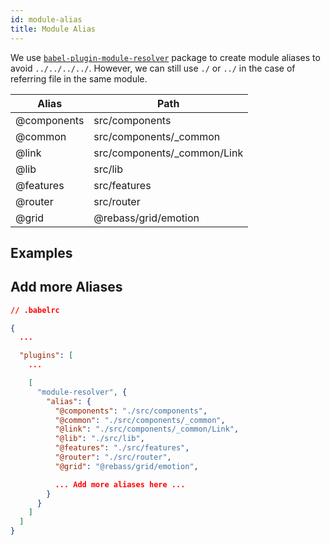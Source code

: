 ```yaml
---
id: module-alias
title: Module Alias
---
```


We use [```babel-plugin-module-resolver```](https://github.com/tleunen/babel-plugin-module-resolver) package to create module aliases to avoid ```../../../../```. However, we can still use ```./``` or ```../``` in the case of referring file in the same module.

Alias | Path
----- | ----
@components | src/components
@common | src/components/_common
@link | src/components/_common/Link
@lib | src/lib
@features | src/features
@router | src/router
@grid | @rebass/grid/emotion

## Examples

## Add more Aliases

```json
// .babelrc

{
  ...

  "plugins": [
    ...

    [
      "module-resolver", {
        "alias": {
          "@components": "./src/components",
          "@common": "./src/components/_common",
          "@link": "./src/components/_common/Link",
          "@lib": "./src/lib",
          "@features": "./src/features",
          "@router": "./src/router",
          "@grid": "@rebass/grid/emotion",

          ... Add more aliases here ...
        }
      }
    ]
  ]
}
```